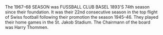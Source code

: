 The 1967–68 SEASON was FUSSBALL CLUB BASEL 1893'S 74th season since their foundation. It was their 22nd consecutive season in the top flight of Swiss football following their promotion the season 1945–46. They played their home games in the St. Jakob Stadium. The Chairmann of the board was Harry Thommen.
